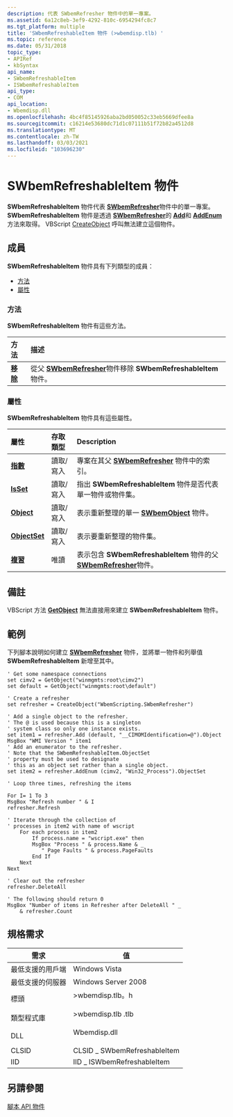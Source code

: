 ```yaml
---
description: 代表 SWbemRefresher 物件中的單一專案。
ms.assetid: 6a12c8eb-3ef9-4292-810c-6954294fc8c7
ms.tgt_platform: multiple
title: 'SWbemRefreshableItem 物件 (>wbemdisp.tlb) '
ms.topic: reference
ms.date: 05/31/2018
topic_type:
- APIRef
- kbSyntax
api_name:
- SWbemRefreshableItem
- ISWbemRefreshableItem
api_type:
- COM
api_location:
- Wbemdisp.dll
ms.openlocfilehash: 4bc4f85145926aba2bd050052c33eb5669dfee8a
ms.sourcegitcommit: c16214e53680dc71d1c07111b51f72b82a4512d8
ms.translationtype: MT
ms.contentlocale: zh-TW
ms.lasthandoff: 03/03/2021
ms.locfileid: "103696230"
---
```

# <a name="swbemrefreshableitem-object"></a>SWbemRefreshableItem 物件

**SWbemRefreshableItem** 物件代表 [**SWbemRefresher**](swbemrefresher.md)物件中的單一專案。 **SWbemRefreshableItem** 物件是透過 [**SWbemRefresher**](swbemrefresher.md)的 [**Add**](swbemrefresher-add.md)和 [**AddEnum**](swbemrefresher-addenum.md)方法來取得。 VBScript [CreateObject](creating-an-object-using-vbscript.md) 呼叫無法建立這個物件。

## <a name="members"></a>成員

**SWbemRefreshableItem** 物件具有下列類型的成員：

-   [方法](#methods)
-   [屬性](#properties)

### <a name="methods"></a>方法

**SWbemRefreshableItem** 物件有這些方法。



| 方法                                        | 描述                                                                                                             |
|:----------------------------------------------|:------------------------------------------------------------------------------------------------------------------------|
| [**移除**](swbemrefreshableitem-remove.md) | 從父 [**SWbemRefresher**](swbemrefresher.md)物件移除 **SWbemRefreshableItem** 物件。<br/> |



 

### <a name="properties"></a>屬性

**SWbemRefreshableItem** 物件具有這些屬性。



| 屬性                                                       | 存取類型           | Description                                                                                                                          |
|:---------------------------------------------------------------|:----------------------|:-------------------------------------------------------------------------------------------------------------------------------------|
| [**指數**](swbemrefreshableitem-index.md)<br/>         | 讀取/寫入<br/> | 專案在其父 [**SWbemRefresher**](swbemrefresher.md) 物件中的索引。<br/>                                          |
| [**IsSet**](swbemrefreshableitem-isset.md)<br/>         | 讀取/寫入<br/> | 指出 **SWbemRefreshableItem** 物件是否代表單一物件或物件集。<br/>                        |
| [**Object**](swbemrefreshableitem-object.md)<br/>       | 讀取/寫入<br/> | 表示重新整理的單一 [**SWbemObject**](swbemobject.md) 物件。<br/>                                          |
| [**ObjectSet**](swbemrefreshableitem-objectset.md)<br/> | 讀取/寫入<br/> | 表示要重新整理的物件集。<br/>                                                                                |
| [**複習**](swbemrefreshableitem-refresher.md)<br/> | 唯讀<br/>  | 表示包含 **SWbemRefreshableItem** 物件的父 [**SWbemRefresher**](swbemrefresher.md)物件。<br/> |



 

## <a name="remarks"></a>備註

VBScript 方法 [**GetObject**](https://msdn.microsoft.com/library/ebdktb00(v=VS.71).aspx) 無法直接用來建立 **SWbemRefreshableItem** 物件。

## <a name="examples"></a>範例

下列腳本說明如何建立 [**SWbemRefresher**](swbemrefresher.md) 物件，並將單一物件和列舉值 **SWbemRefreshableItem** 新增至其中。


```VB
' Get some namespace connections
set cimv2 = GetObject("winmgmts:root\cimv2")
set default = GetObject("winmgmts:root\default")    

' Create a refresher
set refresher = CreateObject("WbemScripting.SWbemRefresher")

' Add a single object to the refresher.
' The @ is used because this is a singleton 
' system class so only one instance exists.
set item1 = refresher.Add (default, "__CIMOMIdentification=@").Object
MsgBox "WMI Version " item1
' Add an enumerator to the refresher.
' Note that the SWbemRefreshableItem.ObjectSet 
' property must be used to designate
' this as an object set rather than a single object.
set item2 = refresher.AddEnum (cimv2, "Win32_Process").ObjectSet

' Loop three times, refreshing the items

For I= 1 To 3
MsgBox "Refresh number " & I
refresher.Refresh

' Iterate through the collection of
' processes in item2 with name of wscript
    For each process in item2
        If process.name = "wscript.exe" then
        MsgBox "Process " & process.Name & _
           " Page Faults " & process.PageFaults
        End If
    Next 
Next

' Clear out the refresher
refresher.DeleteAll 

' The following should return 0
MsgBox "Number of items in Refresher after DeleteAll " _
    & refresher.Count
```



## <a name="requirements"></a>規格需求



| 需求 | 值 |
|-------------------------------------|-----------------------------------------------------------------------------------------|
| 最低支援的用戶端<br/> | Windows Vista<br/>                                                                |
| 最低支援的伺服器<br/> | Windows Server 2008<br/>                                                          |
| 標頭<br/>                   | <dl> <dt>>wbemdisp.tlb。h</dt> </dl>   |
| 類型程式庫<br/>             | <dl> <dt>>wbemdisp.tlb .tlb</dt> </dl> |
| DLL<br/>                      | <dl> <dt>Wbemdisp.dll</dt> </dl> |
| CLSID<br/>                    | CLSID \_ SWbemRefreshableItem<br/>                                                  |
| IID<br/>                      | IID \_ ISWbemRefreshableItem<br/>                                                   |



## <a name="see-also"></a>另請參閱

<dl> <dt>

[腳本 API 物件](scripting-api-objects.md)
</dt> </dl>

 

 




